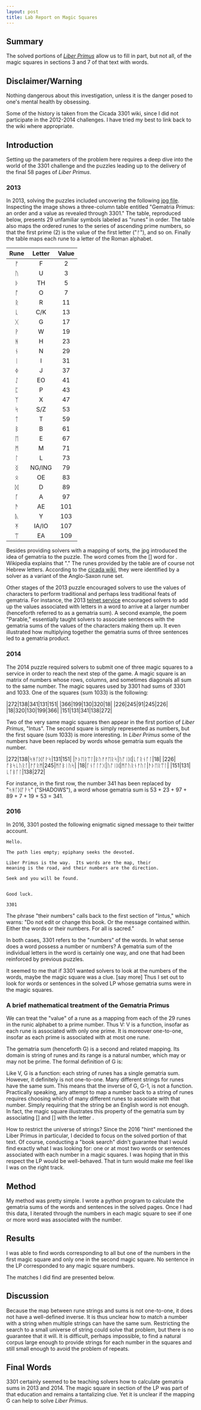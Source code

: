 ```yaml
---
layout: post
title: Lab Report on Magic Squares 
---
```


## Summary 
The solved portions of [*Liber Primus*](https://uncovering-cicada.fandom.com/wiki/Liber_Primus_Unsolved_Pages) allow us to fill in part, but not all, of the magic squares in sections 3 and 7 of that text with words.

## Disclaimer/Warning
Nothing dangerous about this investigation, unless it is the danger posed to one's mental health by obsessing.  

Some of the history is taken from the Cicada 3301 wiki, since I did not participate in the 2012-2014 challenges.  I have tried my best to link back to the wiki where appropriate.

## Introduction 
Setting up the parameters of the problem here requires a deep dive into the world of the 3301 challenge and the puzzles leading up to the delivery of the final 58 pages of *Liber Primus*.

### 2013

In 2013, solving the puzzles included uncovering the following [jpg file](https://uncovering-cicada.fandom.com/wiki/What_Happened_Part_1_(2013)?file=Testout.jpg). Inspecting the image shows a three-column table entitled "Gematria Primus: an order and a value as revealed through 3301."  The table, reproduced below, presents 29 unfamiliar symbols labeled as "runes" in order. The table also maps the ordered runes to the series of ascending prime numbers, so that the first prime (2) is the value of the first letter ("ᚠ"), and so on. Finally the table maps each rune to a letter of the Roman alphabet. 

|Rune | Letter | Value |                  
|:------:|:----------:|:--------:|       
|ᚠ| F | 2 |				  
|ᚢ| U | 3 |                               
|ᚦ| TH | 5 |                               
|ᚩ|O|7|					  
|ᚱ|R|11|				  
|ᚳ|C/K|13|				  
|ᚷ|G|17|				  
|ᚹ|W|19|			         
|ᚻ|H|23|                                 
|ᚾ|N|29|				 
|ᛁ|I|31|                                 
|ᛄ|J|37|                                 
|ᛇ|EO|41|                                
|ᛈ|P|43|                                  
|ᛉ|X|47|
|ᛋ|S/Z|53|
|ᛏ|T|59|
|ᛒ|B|61| 
|ᛖ|E|67|
|ᛗ|M|71|
|ᛚ|L|73|
|ᛝ|NG/ING|79|
|ᛟ|OE|83|
|ᛞ|D|89|
|ᚪ|A|97|
|ᚫ|AE|101|
|ᚣ|Y|103|
|ᛡ|IA/IO|107|
|ᛠ|EA|109| 

Besides providing solvers with a mapping of sorts, the jpg introduced the idea of gematria to the puzzle. The word comes from the [] word for . Wikipedia explains that "." The runes provided by the table are of course not Hebrew letters. According to the [cicada wiki](), they were identified by a solver as a variant of the Anglo-Saxon rune set. 

Other stages of the 2013 puzzle encouraged solvers to use the values of characters to perform traditional and perhaps less traditional feats of gematria. For instance, the 2013 [telnet service]() encouraged solvers to add up the values associated with letters in a word to arrive at a larger number (henceforth referred to as a gematria sum). A second example, the poem "Parable," essentially taught solvers to associate sentences with the gematria sums of the values of the characters making them up. It even illustrated how multiplying together the gematria sums of three sentences led to a gematria product. 

### 2014
The 2014 puzzle required solvers to submit one of three magic squares to a service in order to reach the next step of the game. A magic square is an matrix of numbers whose rows, columns, and sometimes diagonals all sum to the same number. The magic squares used by 3301 had sums of 3301 and 1033. One of the squares (sum 1033) is the following:

|272|138|341|131|151|
|366|199|130|320|18|
|226|245|91|245|226|
|18|320|130|199|366|
|151|131|341|138|272|

Two of the very same magic squares then appear in the first portion of *Liber Primus*, "Intus".  The second square is simply represented as numbers, but the first square (sum 1033) is more interesting. In *Liber Primus* some of the numbers have been replaced by words whose gematria sum equals the number.

|272|138|ᛋᚻᚪᛞᚩᚹᛋ|131|151|
|ᚫᚦᛖᚱᛠᛚ|ᛒᚢᚠᚠᛖᚱᛋ|ᚢᚩᛁᛞ|ᚳᚪᚱᚾᚪᛚ|18|
|226|ᚩᛒᛋᚳᚢᚱᚪ|ᚠᚩᚱᛗ|245|ᛗᚩᛒᛁᚢᛋ|
|18|ᚪᚾᚪᛚᚩᚷ|ᚢᚩᛁᛞ|ᛗᚩᚢᚱᚾᚠᚢᛚ|ᚫᚦᛖᚱᛠᛚ|
|151|131|ᚳᚪᛒᚪᛚ|138|272|

For instance, in the first row, the number 341 has been replaced by "ᛋᚻᚪᛞᚩᚹᛋ" ("SHADOWS"), a word whose gematria sum is 53 + 23 + 97 + 89 + 7 + 19 + 53 = 341.
### 2016
In 2016, 3301 posted the following enigmatic signed message to their twitter account.

    Hello.

    The path lies empty; epiphany seeks the devoted.

    Liber Primus is the way.  Its words are the map, their
    meaning is the road, and their numbers are the direction.

    Seek and you will be found.


    Good luck.

    3301

The phrase "their numbers" calls back to the first section of "Intus," which warns: "Do not edit or change this book. Or the message contained within. Either the words or their numbers. For all is sacred." 

In both cases, 3301 refers to the "numbers" of the words.  In what sense does a word possess a number or numbers? A gematria sum of the individual letters in the word is certainly one way, and one that had been reinforced by previous puzzles.

It seemed to me that if 3301 wanted solvers to look at the numbers of the words, maybe the magic square was a clue. [say more]  Thus I set out to look for words or sentences in the solved LP whose gematria sums were in the magic squares.   

### A brief mathematical treatment of the Gematria Primus
We can treat the "value" of a rune as a mapping from each of the 29 runes in the runic alphabet to a prime number.  Thus
V: 
V is a function, insofar as each rune is associated with only one prime. It is moreover one-to-one, insofar as each prime is associated with at most one rune. 

The gematria sum (henceforth G) is a second and related mapping. Its domain is string of runes and its range is a natural number, which may or may not be prime.  The formal definition of G is: 

Like V, G is a function: each string of runes has a single gematria sum. However, it definitely is not one-to-one. Many different strings for runes have the same sum. This means that the inverse of G, G-1, is not a function. Practically speaking, any attempt to map a number back to a string of runes requires choosing which of many different runes to associate with that number. Simply requiring that the string be an English word is not enough. In fact, the magic square illustrates this property of the gematria sum by associating [] and [] with the letter .

How to restrict the universe of strings? Since the 2016 "hint" mentioned the Liber Primus in particular, I decided to focus on the solved portion of that text. Of course, conducting a "book search" didn't guarantee that I would find exactly what I was looking for: one or at most two words or sentences associated with each number in a magic squares. I was hoping that in this respect the
LP would be well-behaved. That in turn would make me feel like I was on the right track. 

## Method
My method was pretty simple.  I wrote a python program to calculate the gematria sums of the words and sentences in the solved pages. Once I had this data, I iterated through the numbers in each magic square to see if one or more word was associated with the number.
 
## Results ##
I was able to find words corresponding to all but one of the numbers in the first magic square and only one in the second magic square. No sentence in the LP corresponded to any magic square numbers.

The matches I did find are presented below.

## Discussion 
Because the map between rune strings and sums is not one-to-one, it does not have a well-defined inverse.  It is thus unclear how to match a number with a string when multiple strings can have the same sum.  Restricting the search to a small universe of string could solve that problem, but there is no guarantee that it will. It is difficult, perhaps impossible, to find a natural corpus large enough to provide strings for each number in the squares and still small enough to avoid the problem of repeats.
 
## Final Words

3301 certainly seemed to be teaching solvers how to calculate gematria sums in 2013 and 2014. The magic square in section of the LP was part of that education and remains a tantalizing clue.  Yet it is unclear if the mapping G can help to solve *Liber Primus*. 
